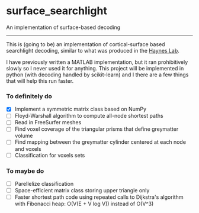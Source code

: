 # surface_searchlight
An implementation of surface-based decoding

***

This is (going to be) an implementation of cortical-surface based searchlight decoding, similar to what was produced in the [Haynes Lab](https://sites.google.com/site/hayneslab/projects/surface-based-decoding). 

I have previously written a MATLAB implementation, but it ran prohibitively slowly so I never used it for anything. This project will be implemented in python (with decoding handled by scikit-learn) and I there are a few things that will help this run faster. 

### To definitely do

* [x] Implement a symmetric matrix class based on NumPy
* [ ] Floyd-Warshall algorithm to compute all-node shortest paths
* [ ] Read in FreeSurfer meshes
* [ ] Find voxel coverage of the triangular prisms that define greymatter volume
* [ ] Find mapping between the greymatter cylinder centered at each node and voxels
* [ ] Classification for voxels sets

### To maybe do

* [ ] Parellelize classification
* [ ] Space-efficient matrix class storing upper triangle only
* [ ] Faster shortest path code using repeated calls to Dijkstra's algorithm with Fibonacci heap: O(V(E + V log V)) instead of O(V^3)

